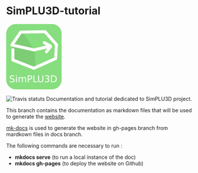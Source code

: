 # SimPLU3D-tutorial

![LOGO](https://raw.githubusercontent.com/SimPLU3D/SimPLU3D.github.io/master/logo/logo_small.png)

![Travis statuts](https://travis-ci.org/SimPLU3D/simplu3D-tutorial.svg?branch=master)
Documentation and tutorial dedicated to SimPLU3D project.

This branch contains the documentation as markdown files that will be used to generate the [website](https://simplu3d.github.io/simplu3D-tutorial/).

[mk-docs](https://simplu3d.github.io/simplu3D-tutorial/) is used to generate the website in gh-pages branch from mardkown files in docs branch.

The following commands are necessary to run :

- **mkdocs serve** (to run a local instance of the doc)
- **mkdocs gh-pages** (to deploy the website on Github)
